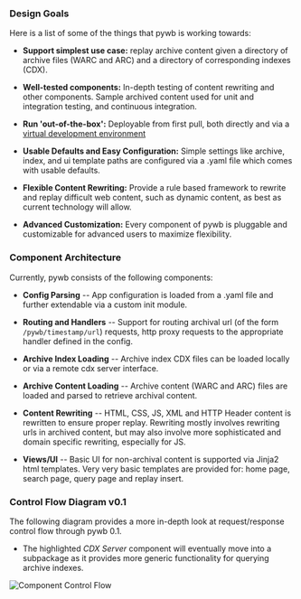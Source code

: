 ### Design Goals

Here is a list of some of the things that pywb is working towards:


* **Support simplest use case:** replay archive content given a directory of archive files (WARC and ARC) and a directory of corresponding indexes (CDX).

* **Well-tested components:** In-depth testing of content rewriting and other components. Sample archived content used for unit and integration testing, and continuous integration.

* **Run 'out-of-the-box':** Deployable from first pull, both directly and via a [virtual development environment](http://www.vagrantup.com/)

* **Usable Defaults and Easy Configuration:** Simple settings like archive, index, and ui template paths are configured via a .yaml file which comes with usable defaults.

* **Flexible Content Rewriting:** Provide a rule based framework to rewrite and replay difficult web content, such as dynamic content, as best as current technology will allow.

* **Advanced Customization:** Every component of pywb is pluggable and customizable for advanced users to maximize flexibility.



### Component Architecture

Currently, pywb consists of the following components:

* **Config Parsing** -- App configuration is loaded from a .yaml file and further extendable via a custom init module.

* **Routing and Handlers** -- Support for routing archival url (of the form `/pywb/timestamp/url`) requests,  http proxy requests to the appropriate handler defined in the config.

* **Archive Index Loading** -- Archive index CDX files can be loaded locally or via a remote cdx server interface.

* **Archive Content Loading** -- Archive content (WARC and ARC) files are loaded and parsed to retrieve archival content.

* **Content Rewriting** -- HTML, CSS, JS, XML and HTTP Header content is rewritten to ensure proper replay. Rewriting mostly involves rewriting urls in archived content, but may also involve more sophisticated and domain specific rewriting, especially for JS.

* **Views/UI** -- Basic UI for non-archival content is supported via Jinja2 html templates. Very very basic templates are provided for: home page, search page, query page and replay insert.


### Control Flow Diagram v0.1

The following diagram provides a more in-depth look at request/response control flow through pywb 0.1.

* The highlighted *CDX Server* component will eventually move into a subpackage as it provides more generic functionality for querying archive indexes.

![Component Control Flow](https://archive.org/~ilya/pywb_control_flow.png)